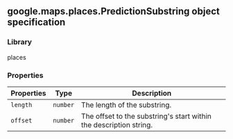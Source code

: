 <h2 id="PredictionSubstring">
google.maps.places.PredictionSubstring
object specification
</h2><h3>Library</h3><p>places</p><h3>Properties</h3><table summary="interface PredictionSubstring - Properties" width="100%">
<thead>
<tr><th>Properties</th>
<th>Type</th>
<th>Description</th>
</tr></thead>
<tbody>
<tr>
<td><code>length</code></td>
<td><code>number</code></td>
<td>The length of the substring.</td>
</tr>
<tr>
<td><code>offset</code></td>
<td><code>number</code></td>
<td>The offset to the substring's start within the description string.</td>
</tr>
</tbody>
</table>